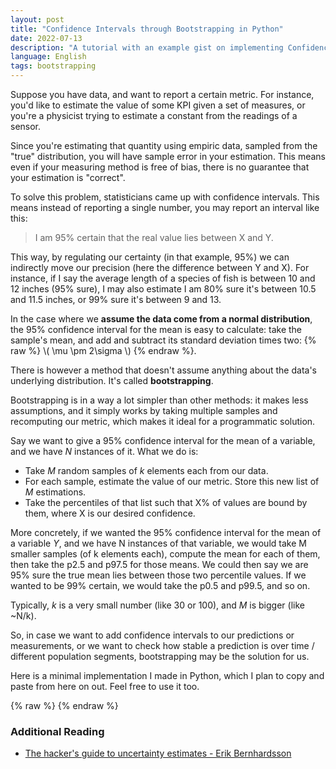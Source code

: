 ```yaml
---
layout: post
title: "Confidence Intervals through Bootstrapping in Python"
date: 2022-07-13
description: "A tutorial with an example gist on implementing Confidence Intervals through Bootstrapping in Python"
language: English
tags: bootstrapping
---
```


Suppose you have data, and want to report a certain metric. For instance, you'd like to estimate the value of some KPI given a set of measures, or you're a physicist trying to estimate a constant from the readings of a sensor.

Since you're estimating that quantity using empiric data, sampled from the "true" distribution, you will have sample error in your estimation. This means even if your measuring method is free of bias, there is no guarantee that your estimation is "correct".

To solve this problem, statisticians came up with confidence intervals. This means instead of reporting a single number, you may report an interval like this:

> I am 95% certain that the real value lies between X and Y.

This way, by regulating our certainty (in that example, 95%) we can indirectly move our precision (here the difference between Y and X). For instance, if I say the average length of a species of fish is between 10 and 12 inches (95% sure), I may also estimate I am 80% sure it's between 10.5 and 11.5 inches, or 99% sure it's between 9 and 13.

In the case where we **assume the data come from a normal distribution**, the 95% confidence interval for the mean is easy to calculate: take the sample's mean, and add and subtract its standard deviation times two:
{% raw %} \\\( \mu \pm 2\sigma  \\\) {% endraw %}. 

There is however a method that doesn't assume anything about the data's underlying distribution. It's called **bootstrapping**.

Bootstrapping is in a way a lot simpler than other methods: it makes less assumptions, and it simply works by taking multiple samples and recomputing our metric, which makes it ideal for a programmatic solution.

Say we want to give a 95% confidence interval for the mean of a variable, and we have _N_ instances of it. What we do is:

- Take _M_ random samples of _k_ elements each from our data.
- For each sample, estimate the value of our metric. Store this new list of _M_ estimations.
- Take the percentiles of that list such that X% of values are bound by them, where X is our desired confidence.

More concretely, if we wanted the 95% confidence interval for the mean of a variable _Y_, and we have N instances of that variable, we would take M smaller samples (of k elements each), compute the mean for each of them, then take the p2.5 and p97.5 for those means. We could then say we are 95% sure the true mean lies between those two percentile values. If we wanted to be 99% certain, we would take the p0.5 and p99.5, and so on. 

Typically, _k_ is a very small number (like 30 or 100), and _M_ is bigger (like \~N/k).

So, in case we want to add confidence intervals to our predictions or measurements, or we want to check how stable a prediction is over time / different population segments, bootstrapping may be the solution for us.

Here is a minimal implementation I made in Python, which I plan to copy and paste from here on out. Feel free to use it too.

{% raw %} <script src="https://gist.github.com/StrikingLoo/f309573b19d075751ebf010c4c863b9a.js"></script> {% endraw %}

### Additional Reading

- [The hacker's guide to uncertainty estimates - Erik Bernhardsson](https://erikbern.com/2018/10/08/the-hackers-guide-to-uncertainty-estimates.html)

